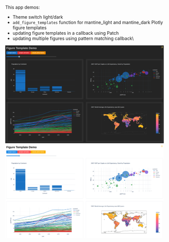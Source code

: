 This app demos:
- Theme switch light/dark
- `add_figure_templates` function for mantine_light and mantine_dark Plotly figure templates
- updating figure templates in a callback using Patch
- updating multiple figures using pattern matching callback\

<img src="/help_center/theme_switch_figure_templates/img_dark.png" />

<img src="/help_center/theme_switch_figure_templates/img_light.png" />
